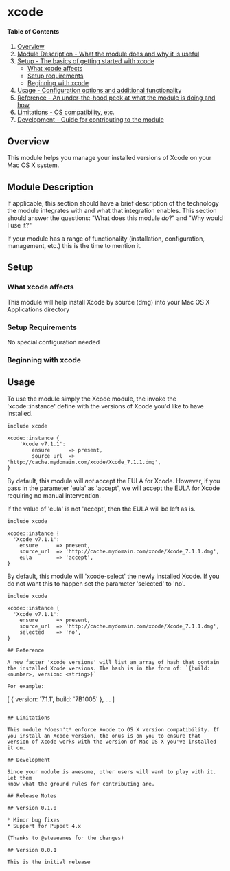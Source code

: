 # xcode

#### Table of Contents

1. [Overview](#overview)
2. [Module Description - What the module does and why it is useful](#module-description)
3. [Setup - The basics of getting started with xcode](#setup)
    * [What xcode affects](#what-xcode-affects)
    * [Setup requirements](#setup-requirements)
    * [Beginning with xcode](#beginning-with-xcode)
4. [Usage - Configuration options and additional functionality](#usage)
5. [Reference - An under-the-hood peek at what the module is doing and how](#reference)
5. [Limitations - OS compatibility, etc.](#limitations)
6. [Development - Guide for contributing to the module](#development)

## Overview

This module helps you manage your installed versions of Xcode on your Mac OS X system.

## Module Description

If applicable, this section should have a brief description of the technology
the module integrates with and what that integration enables. This section
should answer the questions: "What does this module *do*?" and "Why would I use
it?"

If your module has a range of functionality (installation, configuration,
management, etc.) this is the time to mention it.

## Setup

### What xcode affects

This module will help install Xcode by source (dmg) into your Mac OS X Applications directory

### Setup Requirements

No special configuration needed

### Beginning with xcode

## Usage

To use the module simply the Xcode module, the invoke the 'xcode::instance' define with the versions of Xcode you'd like to have installed.

```
include xcode

xcode::instance {
    'Xcode v7.1.1':
        ensure      => present,
        source_url  => 'http://cache.mydomain.com/xcode/Xcode_7.1.1.dmg',
}
```

By default, this module will *not* accept the EULA for Xcode. However, if you pass in the parameter 'eula' as 'accept', we will accept the EULA for Xcode requiring no manual intervention.

If the value of 'eula' is not 'accept', then the EULA will be left as is.

```
include xcode

xcode::instance {
  'Xcode v7.1.1':
    ensure      => present,
    source_url  => 'http://cache.mydomain.com/xcode/Xcode_7.1.1.dmg',
    eula        => 'accept',
}
```

By default, this module will 'xcode-select' the newly installed Xcode. If you do not want this to happen set the parameter 'selected' to 'no'.

```
include xcode

xcode::instance {
  'Xcode v7.1.1':
    ensure      => present,
    source_url  => 'http://cache.mydomain.com/xcode/Xcode_7.1.1.dmg',
    selected    => 'no',
}

## Reference

A new facter 'xcode_versions' will list an array of hash that contain the installed Xcode versions. The hash is in the form of: `{build: <number>, version: <string>}`

For example:
```
[
    {
        version: '7.1.1',
        build: '7B1005'
    },
    ...
]
```

## Limitations

This module *doesn't* enforce Xocde to OS X version compatibility. If you install an Xcode version, the onus is on you to ensure that version of Xcode works with the version of Mac OS X you've installed it on.

## Development

Since your module is awesome, other users will want to play with it. Let them
know what the ground rules for contributing are.

## Release Notes

## Version 0.1.0

* Minor bug fixes
* Support for Puppet 4.x

(Thanks to @steveames for the changes)

## Version 0.0.1

This is the initial release

